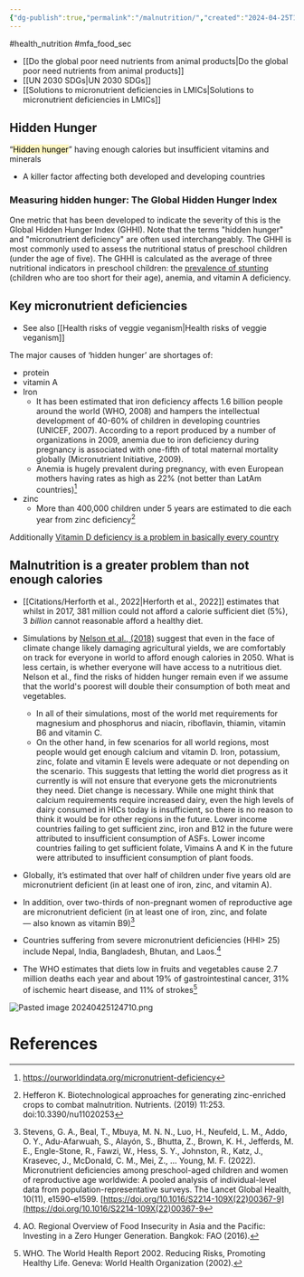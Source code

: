 ```yaml
---
{"dg-publish":true,"permalink":"/malnutrition/","created":"2024-04-25T12:47:11.000+01:00","updated":"2025-09-29T00:19:40.980+01:00"}
---
```


#health_nutrition #mfa_food_sec 

- [[Do the global poor need nutrients from animal products\|Do the global poor need nutrients from animal products]]
- [[UN 2030 SDGs\|UN 2030 SDGs]]
- [[Solutions to micronutrient deficiencies in LMICs\|Solutions to micronutrient deficiencies in LMICs]]

## Hidden Hunger
“<mark style="background: #FFF3A3A6;">Hidden hunger</mark>” having enough calories but insufficient vitamins and minerals
- A killer factor affecting both developed and developing countries
### Measuring hidden hunger: The Global Hidden Hunger Index
One metric that has been developed to indicate the severity of this is the Global Hidden Hunger Index (GHHI). Note that the terms "hidden hunger" and "micronutrient deficiency" are often used interchangeably. The GHHI is most commonly used to assess the nutritional status of preschool children (under the age of five). The GHHI is calculated as the average of three nutritional indicators in preschool children: the [prevalence of stunting](https://ourworldindata.org/hunger-and-undernourishment) (children who are too short for their age), anemia, and vitamin A deficiency.
## Key micronutrient deficiencies
- See also [[Health risks of veggie veganism\|Health risks of veggie veganism]]

The major causes of ‘hidden hunger’ are shortages of: 
- protein
- vitamin A
- Iron
	- It has been estimated that iron deficiency affects 1.6 billion people around the world (WHO, 2008) and hampers the intellectual development of 40-60% of children in developing countries (UNICEF, 2007). According to a report produced by a number of organizations in 2009, anemia due to iron deficiency during pregnancy is associated with one-fifth of total maternal mortality globally (Micronutrient Initiative, 2009).
	- Anemia is hugely prevalent during pregnancy, with even European mothers having rates as high as 22% (not better than LatAm countries)[^7]
- zinc
	- More than 400,000 children under 5 years are estimated to die each year from zinc deficiency[^3]

Additionally [Vitamin D deficiency is a problem in basically every country](https://www.sciencedirect.com/science/article/abs/pii/S0960076013002331)
## Malnutrition is a greater problem than not enough calories
- [[Citations/Herforth et al., 2022\|Herforth et al., 2022]] estimates that whilst in 2017, 381 million could not afford a calorie sufficient diet (5%), 3 *billion* cannot reasonable afford a healthy diet.
- Simulations by [Nelson et al., (2018)](https://www.nature.com/articles/s41893-018-0192-z) suggest that even in the face of climate change likely damaging agricultural yields, we are comfortably on track for everyone in world to afford enough calories in 2050. What is less certain, is whether everyone will have access to a nutritious diet. Nelson et al., find the risks of hidden hunger remain even if we assume that the world's poorest will double their consumption of both meat and vegetables. 
	- In all of their simulations, most of the world met requirements for magnesium and phosphorus and niacin, riboflavin, thiamin, vitamin B6 and vitamin C. 
	- On the other hand, in few scenarios for all world regions, most people would get enough calcium and vitamin D. Iron, potassium, zinc, folate and vitamin E levels were adequate or not depending on the scenario. This suggests that letting the world diet progress as it currently is will not ensure that everyone gets the micronutrients they need. Diet change is necessary. While one might think that calcium requirements require increased dairy, even the high levels of dairy consumed in HICs today is insufficient, so there is no reason to think it would be for other regions in the future. Lower income countries failing to get sufficient zinc, iron and B12 in the future were attributed to insufficient consumption of ASFs. Lower income countries failing to get sufficient folate, Vimains A and K in the future were attributed to insufficient consumption of plant foods.

- Globally, it’s estimated that over half of children under five years old are micronutrient deficient (in at least one of iron, zinc, and vitamin A). 
- In addition, over two-thirds of non-pregnant women of reproductive age are micronutrient deficient (in at least one of iron, zinc, and folate — also known as vitamin B9)[^6]
- Countries suffering from severe micronutrient deficiencies (HHI> 25) include Nepal, India, Bangladesh, Bhutan, and Laos.[^1] 
- The WHO estimates that diets low in fruits and vegetables cause 2.7 million deaths each year and about 19% of gastrointestinal cancer, 31% of ischemic heart disease, and 11% of strokes[^2]

![Pasted image 20240425124710.png](/img/user/Pasted%20image%2020240425124710.png)
# References
[^1]: AO. Regional Overview of Food Insecurity in Asia and the Pacific: Investing in a Zero Hunger Generation. Bangkok: FAO (2016).
[^2]: WHO. The World Health Report 2002. Reducing Risks, Promoting Healthy Life. Geneva: World Health Organization (2002).
[^3]: Hefferon K. Biotechnological approaches for generating zinc-enriched crops to combat malnutrition. Nutrients. (2019) 11:253. doi:10.3390/nu11020253
[^4]: https://www.semanticscholar.org/paper/Lentil-and-Kale%3A-Complementary-Nutrient-Rich-Whole-Migliozzi-Thavarajah/93b7143efc89ae42945b3f285723d605d22a5883
[^6]: Stevens, G. A., Beal, T., Mbuya, M. N. N., Luo, H., Neufeld, L. M., Addo, O. Y., Adu-Afarwuah, S., Alayón, S., Bhutta, Z., Brown, K. H., Jefferds, M. E., Engle-Stone, R., Fawzi, W., Hess, S. Y., Johnston, R., Katz, J., Krasevec, J., McDonald, C. M., Mei, Z., … Young, M. F. (2022). Micronutrient deficiencies among preschool-aged children and women of reproductive age worldwide: A pooled analysis of individual-level data from population-representative surveys. The Lancet Global Health, 10(11), e1590–e1599. [https://doi.org/10.1016/S2214-109X(22)00367-9](https://doi.org/10.1016/S2214-109X(22)00367-9
[^7]: https://ourworldindata.org/micronutrient-deficiency